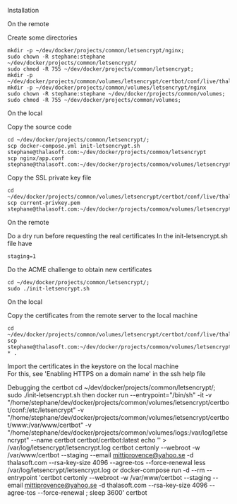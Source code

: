 Installation

On the remote

Create some directories
```  
mkdir -p ~/dev/docker/projects/common/letsencrypt/nginx;
sudo chown -R stephane:stephane ~/dev/docker/projects/common/letsencrypt/
sudo chmod -R 755 ~/dev/docker/projects/common/letsencrypt;
mkdir -p ~/dev/docker/projects/common/volumes/letsencrypt/certbot/conf/live/thalasoft.com;
mkdir -p ~/dev/docker/projects/common/volumes/letsencrypt/nginx
sudo chown -R stephane:stephane ~/dev/docker/projects/common/volumes;
sudo chmod -R 755 ~/dev/docker/projects/common/volumes;
```

On the local

Copy the source code
```  
cd ~/dev/docker/projects/common/letsencrypt/;
scp docker-compose.yml init-letsencrypt.sh stephane@thalasoft.com:~/dev/docker/projects/common/letsencrypt
scp nginx/app.conf stephane@thalasoft.com:~/dev/docker/projects/common/volumes/letsencrypt/nginx
```  

Copy the SSL private key file
```
cd ~/dev/docker/projects/common/volumes/letsencrypt/certbot/conf/live/thalasoft.com;
scp current-privkey.pem stephane@thalasoft.com:~/dev/docker/projects/common/volumes/letsencrypt/certbot/conf/live/thalasoft.com/
```

On the remote

Do a dry run before requesting the real certificates
In the init-letsencrypt.sh file have
```
staging=1 
```

Do the ACME challenge to obtain new certificates
```
cd ~/dev/docker/projects/common/letsencrypt/;
sudo ./init-letsencrypt.sh
```

On the local

Copy the certificates from the remote server to the local machine
```  
cd ~/dev/docker/projects/common/volumes/letsencrypt/certbot/conf/live/thalasoft.com;
scp stephane@thalasoft.com:~/dev/docker/projects/common/volumes/letsencrypt/certbot/conf/live/thalasoft.com/current-* .
```  

Import the certificates in the keystore on the local machine  
For this, see 'Enabling HTTPS on a domain name' in the ssh help file

Debugging the certbot
cd ~/dev/docker/projects/common/letsencrypt/;
sudo ./init-letsencrypt.sh
then
docker run --entrypoint="/bin/sh" -it -v "/home/stephane/dev/docker/projects/common/volumes/letsencrypt/certbot/conf:/etc/letsencrypt" -v "/home/stephane/dev/docker/projects/common/volumes/letsencrypt/certbot/www:/var/www/certbot" -v "/home/stephane/dev/docker/projects/common/volumes/logs:/var/log/letsencrypt" --name certbot certbot/certbot:latest
echo '' > /var/log/letsencrypt/letsencrypt.log
certbot certonly --webroot -w /var/www/certbot --staging --email mittiprovence@yahoo.se -d thalasoft.com --rsa-key-size 4096 --agree-tos --force-renewal
less /var/log/letsencrypt/letsencrypt.log
or
docker-compose run -d --rm --entrypoint 'certbot certonly --webroot -w /var/www/certbot --staging --email mittiprovence@yahoo.se -d thalasoft.com --rsa-key-size 4096 --agree-tos --force-renewal ; sleep 3600' certbot
